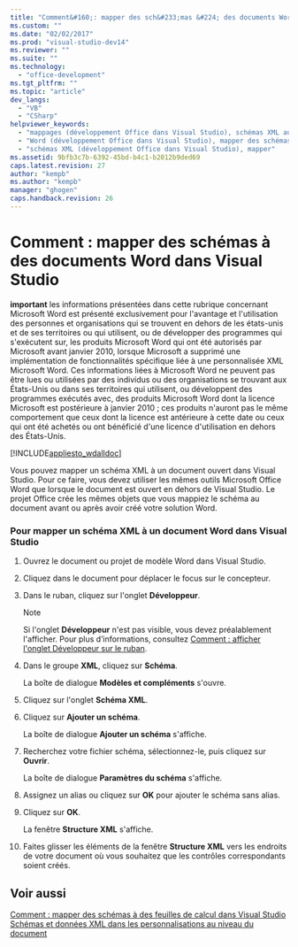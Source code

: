 ```yaml
---
title: "Comment&#160;: mapper des sch&#233;mas &#224; des documents Word dans Visual Studio | Microsoft Docs"
ms.custom: ""
ms.date: "02/02/2017"
ms.prod: "visual-studio-dev14"
ms.reviewer: ""
ms.suite: ""
ms.technology: 
  - "office-development"
ms.tgt_pltfrm: ""
ms.topic: "article"
dev_langs: 
  - "VB"
  - "CSharp"
helpviewer_keywords: 
  - "mappages (développement Office dans Visual Studio), schémas XML aux documents Word"
  - "Word (développement Office dans Visual Studio), mapper des schémas XML"
  - "schémas XML (développement Office dans Visual Studio), mapper"
ms.assetid: 9bfb3c7b-6392-45bd-b4c1-b2012b9ded69
caps.latest.revision: 27
author: "kempb"
ms.author: "kempb"
manager: "ghogen"
caps.handback.revision: 26
---
```

# Comment&#160;: mapper des sch&#233;mas &#224; des documents Word dans Visual Studio
  **important** les informations présentées dans cette rubrique concernant Microsoft Word est présenté exclusivement pour l'avantage et l'utilisation des personnes et organisations qui se trouvent en dehors de les états\-unis et de ses territoires ou qui utilisent, ou de développer des programmes qui s'exécutent sur, les produits Microsoft Word qui ont été autorisés par Microsoft avant janvier 2010, lorsque Microsoft a supprimé une implémentation de fonctionnalités spécifique liée à une personnalisée XML Microsoft Word.  Ces informations liées à Microsoft Word ne peuvent pas être lues ou utilisées par des individus ou des organisations se trouvant aux États\-Unis ou dans ses territoires qui utilisent, ou développent des programmes exécutés avec, des produits Microsoft Word dont la licence Microsoft est postérieure à janvier 2010 ; ces produits n'auront pas le même comportement que ceux dont la licence est antérieure à cette date ou ceux qui ont été achetés ou ont bénéficié d'une licence d'utilisation en dehors des États\-Unis.  
  
 [!INCLUDE[appliesto_wdalldoc](../vsto/includes/appliesto-wdalldoc-md.md)]  
  
 Vous pouvez mapper un schéma XML à un document ouvert dans Visual Studio.  Pour ce faire, vous devez utiliser les mêmes outils Microsoft Office Word que lorsque le document est ouvert en dehors de Visual Studio.  Le projet Office crée les mêmes objets que vous mappiez le schéma au document avant ou après avoir créé votre solution Word.  
  
### Pour mapper un schéma XML à un document Word dans Visual Studio  
  
1.  Ouvrez le document ou projet de modèle Word dans Visual Studio.  
  
2.  Cliquez dans le document pour déplacer le focus sur le concepteur.  
  
3.  Dans le ruban, cliquez sur l'onglet **Développeur**.  
  
    > [!NOTE]  
    >  Si l'onglet **Développeur** n'est pas visible, vous devez préalablement l'afficher.  Pour plus d’informations, consultez [Comment : afficher l'onglet Développeur sur le ruban](../vsto/how-to-show-the-developer-tab-on-the-ribbon.md).  
  
4.  Dans le groupe **XML**, cliquez sur **Schéma**.  
  
     La boîte de dialogue **Modèles et compléments** s'ouvre.  
  
5.  Cliquez sur l'onglet **Schéma XML**.  
  
6.  Cliquez sur **Ajouter un schéma**.  
  
     La boîte de dialogue **Ajouter un schéma** s'affiche.  
  
7.  Recherchez votre fichier schéma, sélectionnez\-le, puis cliquez sur **Ouvrir**.  
  
     La boîte de dialogue **Paramètres du schéma** s'affiche.  
  
8.  Assignez un alias ou cliquez sur **OK** pour ajouter le schéma sans alias.  
  
9. Cliquez sur **OK**.  
  
     La fenêtre **Structure XML** s'affiche.  
  
10. Faites glisser les éléments de la fenêtre **Structure XML** vers les endroits de votre document où vous souhaitez que les contrôles correspondants soient créés.  
  
## Voir aussi  
 [Comment : mapper des schémas à des feuilles de calcul dans Visual Studio](../vsto/how-to-map-schemas-to-worksheets-inside-visual-studio.md)   
 [Schémas et données XML dans les personnalisations au niveau du document](../vsto/xml-schemas-and-data-in-document-level-customizations.md)  
  
  
